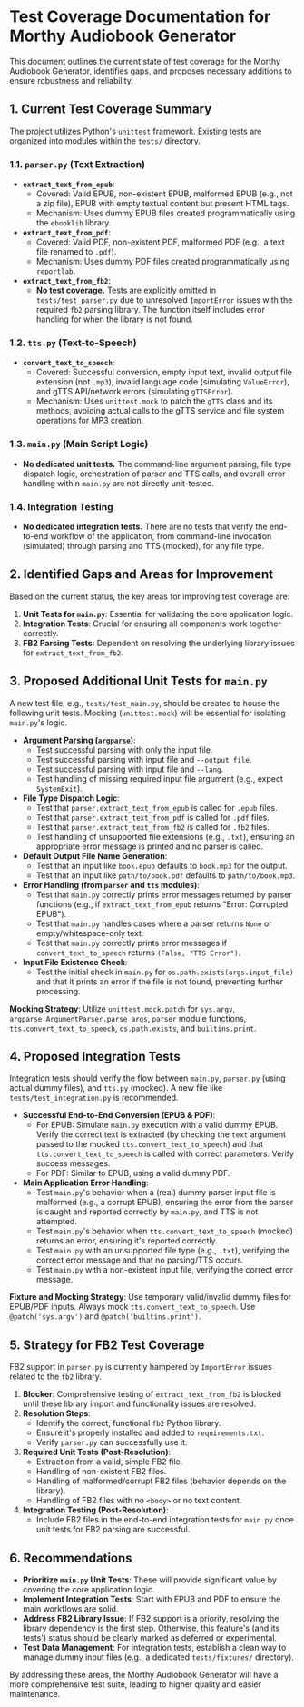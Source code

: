 # Test Coverage Documentation for Morthy Audiobook Generator

This document outlines the current state of test coverage for the Morthy Audiobook Generator, identifies gaps, and proposes necessary additions to ensure robustness and reliability.

## 1. Current Test Coverage Summary

The project utilizes Python's `unittest` framework. Existing tests are organized into modules within the `tests/` directory.

### 1.1. `parser.py` (Text Extraction)

*   **`extract_text_from_epub`**: 
    *   Covered: Valid EPUB, non-existent EPUB, malformed EPUB (e.g., not a zip file), EPUB with empty textual content but present HTML tags.
    *   Mechanism: Uses dummy EPUB files created programmatically using the `ebooklib` library.
*   **`extract_text_from_pdf`**:
    *   Covered: Valid PDF, non-existent PDF, malformed PDF (e.g., a text file renamed to `.pdf`).
    *   Mechanism: Uses dummy PDF files created programmatically using `reportlab`.
*   **`extract_text_from_fb2`**:
    *   **No test coverage.** Tests are explicitly omitted in `tests/test_parser.py` due to unresolved `ImportError` issues with the required `fb2` parsing library. The function itself includes error handling for when the library is not found.

### 1.2. `tts.py` (Text-to-Speech)

*   **`convert_text_to_speech`**:
    *   Covered: Successful conversion, empty input text, invalid output file extension (not `.mp3`), invalid language code (simulating `ValueError`), and gTTS API/network errors (simulating `gTTSError`).
    *   Mechanism: Uses `unittest.mock` to patch the `gTTS` class and its methods, avoiding actual calls to the gTTS service and file system operations for MP3 creation.

### 1.3. `main.py` (Main Script Logic)

*   **No dedicated unit tests.** The command-line argument parsing, file type dispatch logic, orchestration of parser and TTS calls, and overall error handling within `main.py` are not directly unit-tested.

### 1.4. Integration Testing

*   **No dedicated integration tests.** There are no tests that verify the end-to-end workflow of the application, from command-line invocation (simulated) through parsing and TTS (mocked), for any file type.

## 2. Identified Gaps and Areas for Improvement

Based on the current status, the key areas for improving test coverage are:

1.  **Unit Tests for `main.py`**: Essential for validating the core application logic.
2.  **Integration Tests**: Crucial for ensuring all components work together correctly.
3.  **FB2 Parsing Tests**: Dependent on resolving the underlying library issues for `extract_text_from_fb2`.

## 3. Proposed Additional Unit Tests for `main.py`

A new test file, e.g., `tests/test_main.py`, should be created to house the following unit tests. Mocking (`unittest.mock`) will be essential for isolating `main.py`'s logic.

*   **Argument Parsing (`argparse`)**:
    *   Test successful parsing with only the input file.
    *   Test successful parsing with input file and `--output_file`.
    *   Test successful parsing with input file and `--lang`.
    *   Test handling of missing required input file argument (e.g., expect `SystemExit`).
*   **File Type Dispatch Logic**:
    *   Test that `parser.extract_text_from_epub` is called for `.epub` files.
    *   Test that `parser.extract_text_from_pdf` is called for `.pdf` files.
    *   Test that `parser.extract_text_from_fb2` is called for `.fb2` files.
    *   Test handling of unsupported file extensions (e.g., `.txt`), ensuring an appropriate error message is printed and no parser is called.
*   **Default Output File Name Generation**:
    *   Test that an input like `book.epub` defaults to `book.mp3` for the output.
    *   Test that an input like `path/to/book.pdf` defaults to `path/to/book.mp3`.
*   **Error Handling (from `parser` and `tts` modules)**:
    *   Test that `main.py` correctly prints error messages returned by parser functions (e.g., if `extract_text_from_epub` returns "Error: Corrupted EPUB").
    *   Test that `main.py` handles cases where a parser returns `None` or empty/whitespace-only text.
    *   Test that `main.py` correctly prints error messages if `convert_text_to_speech` returns `(False, "TTS Error")`.
*   **Input File Existence Check**:
    *   Test the initial check in `main.py` for `os.path.exists(args.input_file)` and that it prints an error if the file is not found, preventing further processing.

**Mocking Strategy**: Utilize `unittest.mock.patch` for `sys.argv`, `argparse.ArgumentParser.parse_args`, `parser` module functions, `tts.convert_text_to_speech`, `os.path.exists`, and `builtins.print`.

## 4. Proposed Integration Tests

Integration tests should verify the flow between `main.py`, `parser.py` (using actual dummy files), and `tts.py` (mocked). A new file like `tests/test_integration.py` is recommended.

*   **Successful End-to-End Conversion (EPUB & PDF)**:
    *   For EPUB: Simulate `main.py` execution with a valid dummy EPUB. Verify the correct text is extracted (by checking the `text` argument passed to the mocked `tts.convert_text_to_speech`) and that `tts.convert_text_to_speech` is called with correct parameters. Verify success messages.
    *   For PDF: Similar to EPUB, using a valid dummy PDF.
*   **Main Application Error Handling**:
    *   Test `main.py`'s behavior when a (real) dummy parser input file is malformed (e.g., a corrupt EPUB), ensuring the error from the parser is caught and reported correctly by `main.py`, and TTS is not attempted.
    *   Test `main.py`'s behavior when `tts.convert_text_to_speech` (mocked) returns an error, ensuring it's reported correctly.
    *   Test `main.py` with an unsupported file type (e.g., `.txt`), verifying the correct error message and that no parsing/TTS occurs.
    *   Test `main.py` with a non-existent input file, verifying the correct error message.

**Fixture and Mocking Strategy**: Use temporary valid/invalid dummy files for EPUB/PDF inputs. Always mock `tts.convert_text_to_speech`. Use `@patch('sys.argv')` and `@patch('builtins.print')`.

## 5. Strategy for FB2 Test Coverage

FB2 support in `parser.py` is currently hampered by `ImportError` issues related to the `fb2` library.

1.  **Blocker**: Comprehensive testing of `extract_text_from_fb2` is blocked until these library import and functionality issues are resolved.
2.  **Resolution Steps**:
    *   Identify the correct, functional `fb2` Python library.
    *   Ensure it's properly installed and added to `requirements.txt`.
    *   Verify `parser.py` can successfully use it.
3.  **Required Unit Tests (Post-Resolution)**:
    *   Extraction from a valid, simple FB2 file.
    *   Handling of non-existent FB2 files.
    *   Handling of malformed/corrupt FB2 files (behavior depends on the library).
    *   Handling of FB2 files with no `<body>` or no text content.
4.  **Integration Testing (Post-Resolution)**:
    *   Include FB2 files in the end-to-end integration tests for `main.py` once unit tests for FB2 parsing are successful.

## 6. Recommendations

*   **Prioritize `main.py` Unit Tests**: These will provide significant value by covering the core application logic.
*   **Implement Integration Tests**: Start with EPUB and PDF to ensure the main workflows are solid.
*   **Address FB2 Library Issue**: If FB2 support is a priority, resolving the library dependency is the first step. Otherwise, this feature's (and its tests') status should be clearly marked as deferred or experimental.
*   **Test Data Management**: For integration tests, establish a clean way to manage dummy input files (e.g., a dedicated `tests/fixtures/` directory).

By addressing these areas, the Morthy Audiobook Generator will have a more comprehensive test suite, leading to higher quality and easier maintenance.
